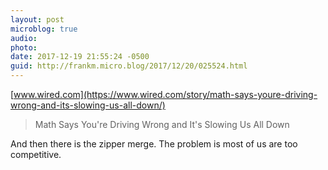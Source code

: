 ```yaml
---
layout: post
microblog: true
audio: 
photo: 
date: 2017-12-19 21:55:24 -0500
guid: http://frankm.micro.blog/2017/12/20/025524.html
---
```

 [www.wired.com](https://www.wired.com/story/math-says-youre-driving-wrong-and-its-slowing-us-all-down/)

> Math Says You're Driving Wrong and It's Slowing Us All Down

And then there is the zipper merge. The problem is most of us are too competitive. 
